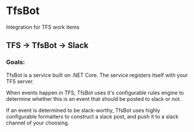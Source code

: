 # TfsBot
Integration for TFS work items

## TFS -> TfsBot -> Slack

### Goals:
TfsBot is a service built on .NET Core.  The service registers itself with your TFS server.

When events happen in TFS, TfsBot uses it's configurable rules engine to determine whether this is an event that should be posted to slack or not.

If an event is determined to be slack-worthy, TfsBot uses highly configurable formatters to construct a slack post, and push it to a slack channel of your choosing.
